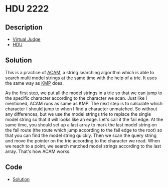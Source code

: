 # HDU 2222

## Description

- [Virtual Judge](https://vjudge.net/problem/HDU-2222)
- [HDU](http://acm.hdu.edu.cn/showproblem.php?pid=2222)

## Solution

This is a practice of <abbr title="Aho-Corasick Automaton algorithm">ACAM</abbr>, a string searching algorithm which is able to search multi model strings at the same time with the help of a trie. It uses the same way as <abbr title="Knuth-Morris-Pratt string searching algorithm">KMP</abbr> does.

As the first step, we put all the model strings in a trie so that we can jump to the specific character according to the character we scan. Just like I mentioned, ACAM runs as same as KMP. The next step is to calculate which character I should jump to when I find a character unmatched. So without any differences, but we use the model strings trie to replace the single model string so that it will looks like an edge. Let's call it the fail edge. At the same time, you should set up a last array to mark the last model string on the fail route (the route which jump according to the fail edge to the root) so that you can find the model string quickly. Then we scan the query string and move the pointer on the trie according to the character we read. When we reach to a point, we search matched model strings according to the last array. That's how ACAM works.

## Code

- [Solution](HDU.2222.0.cpp)
